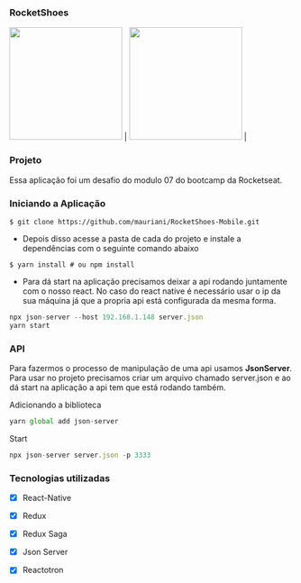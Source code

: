 ### RocketShoes


<img src="https://user-images.githubusercontent.com/32397288/103791535-54190200-5021-11eb-86dc-a97646046356.png" width="200"> | <img src="https://user-images.githubusercontent.com/32397288/103791552-58ddb600-5021-11eb-8406-d1a03d838aa1.png" width="200"> | 


### Projeto

Essa aplicação foi um desafio do modulo 07 do bootcamp da Rocketseat.

### Iniciando a Aplicação

```
$ git clone https://github.com/mauriani/RocketShoes-Mobile.git

```

- Depois disso acesse a pasta de cada do projeto e instale a dependências com o seguinte comando abaixo

```
$ yarn install # ou npm install

```

- Para dá start na aplicação precisamos deixar a api rodando juntamente com o nosso react. No caso do react native é necessário usar o ip da sua máquina já que a propria api está configurada da mesma forma.

```jsx
npx json-server --host 192.168.1.148 server.json 
yarn start
```

### API

Para fazermos o processo de manipulação de uma api usamos **JsonServer**. Para usar no projeto precisamos criar um arquivo chamado server.json e ao dá start na aplicação a api tem que está rodando também.

Adicionando a biblioteca

```jsx
yarn global add json-server
```

Start 

```jsx
npx json-server server.json -p 3333
```

### Tecnologias utilizadas

- [x]  React-Native
- [x]  Redux
- [x]  Redux Saga
- [x]  Json Server
- [x]  Reactotron


